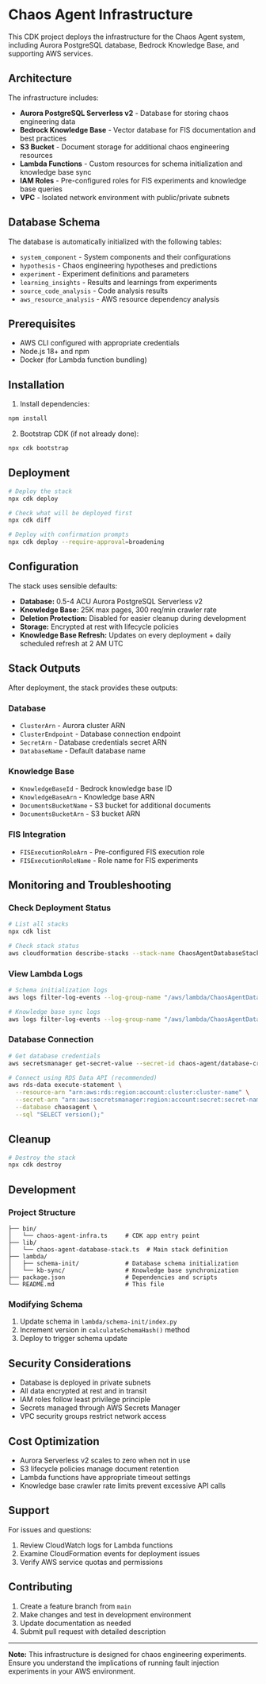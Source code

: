 # Chaos Agent Infrastructure

This CDK project deploys the infrastructure for the Chaos Agent system, including Aurora PostgreSQL database, Bedrock Knowledge Base, and supporting AWS services.

## Architecture

The infrastructure includes:
- **Aurora PostgreSQL Serverless v2** - Database for storing chaos engineering data
- **Bedrock Knowledge Base** - Vector database for FIS documentation and best practices
- **S3 Bucket** - Document storage for additional chaos engineering resources
- **Lambda Functions** - Custom resources for schema initialization and knowledge base sync
- **IAM Roles** - Pre-configured roles for FIS experiments and knowledge base queries
- **VPC** - Isolated network environment with public/private subnets

## Database Schema

The database is automatically initialized with the following tables:
- `system_component` - System components and their configurations
- `hypothesis` - Chaos engineering hypotheses and predictions
- `experiment` - Experiment definitions and parameters
- `learning_insights` - Results and learnings from experiments
- `source_code_analysis` - Code analysis results
- `aws_resource_analysis` - AWS resource dependency analysis

## Prerequisites

- AWS CLI configured with appropriate credentials
- Node.js 18+ and npm
- Docker (for Lambda function bundling)

## Installation

1. Install dependencies:
```bash
npm install
```

2. Bootstrap CDK (if not already done):
```bash
npx cdk bootstrap
```

## Deployment

```bash
# Deploy the stack
npx cdk deploy

# Check what will be deployed first
npx cdk diff

# Deploy with confirmation prompts
npx cdk deploy --require-approval=broadening
```

## Configuration

The stack uses sensible defaults:
- **Database:** 0.5-4 ACU Aurora PostgreSQL Serverless v2
- **Knowledge Base:** 25K max pages, 300 req/min crawler rate
- **Deletion Protection:** Disabled for easier cleanup during development
- **Storage:** Encrypted at rest with lifecycle policies
- **Knowledge Base Refresh:** Updates on every deployment + daily scheduled refresh at 2 AM UTC

## Stack Outputs

After deployment, the stack provides these outputs:

### Database
- `ClusterArn` - Aurora cluster ARN
- `ClusterEndpoint` - Database connection endpoint
- `SecretArn` - Database credentials secret ARN
- `DatabaseName` - Default database name

### Knowledge Base
- `KnowledgeBaseId` - Bedrock knowledge base ID
- `KnowledgeBaseArn` - Knowledge base ARN
- `DocumentsBucketName` - S3 bucket for additional documents
- `DocumentsBucketArn` - S3 bucket ARN

### FIS Integration
- `FISExecutionRoleArn` - Pre-configured FIS execution role
- `FISExecutionRoleName` - Role name for FIS experiments

## Monitoring and Troubleshooting

### Check Deployment Status
```bash
# List all stacks
npx cdk list

# Check stack status
aws cloudformation describe-stacks --stack-name ChaosAgentDatabaseStack
```

### View Lambda Logs
```bash
# Schema initialization logs
aws logs filter-log-events --log-group-name "/aws/lambda/ChaosAgentDatabaseStack-SchemaInitFunction"

# Knowledge base sync logs
aws logs filter-log-events --log-group-name "/aws/lambda/ChaosAgentDatabaseStack-KnowledgeBaseSyncFunction"
```

### Database Connection
```bash
# Get database credentials
aws secretsmanager get-secret-value --secret-id chaos-agent/database-credentials

# Connect using RDS Data API (recommended)
aws rds-data execute-statement \
  --resource-arn "arn:aws:rds:region:account:cluster:cluster-name" \
  --secret-arn "arn:aws:secretsmanager:region:account:secret:secret-name" \
  --database chaosagent \
  --sql "SELECT version();"
```

## Cleanup

```bash
# Destroy the stack
npx cdk destroy
```

## Development

### Project Structure
```
├── bin/
│   └── chaos-agent-infra.ts     # CDK app entry point
├── lib/
│   └── chaos-agent-database-stack.ts  # Main stack definition
├── lambda/
│   ├── schema-init/             # Database schema initialization
│   └── kb-sync/                 # Knowledge base synchronization
├── package.json                 # Dependencies and scripts
└── README.md                    # This file
```

### Modifying Schema

1. Update schema in `lambda/schema-init/index.py`
2. Increment version in `calculateSchemaHash()` method
3. Deploy to trigger schema update

## Security Considerations

- Database is deployed in private subnets
- All data encrypted at rest and in transit
- IAM roles follow least privilege principle
- Secrets managed through AWS Secrets Manager
- VPC security groups restrict network access

## Cost Optimization

- Aurora Serverless v2 scales to zero when not in use
- S3 lifecycle policies manage document retention
- Lambda functions have appropriate timeout settings
- Knowledge base crawler rate limits prevent excessive API calls

## Support

For issues and questions:
1. Review CloudWatch logs for Lambda functions
2. Examine CloudFormation events for deployment issues
3. Verify AWS service quotas and permissions

## Contributing

1. Create a feature branch from `main`
2. Make changes and test in development environment
3. Update documentation as needed
4. Submit pull request with detailed description

---

**Note:** This infrastructure is designed for chaos engineering experiments. Ensure you understand the implications of running fault injection experiments in your AWS environment.
